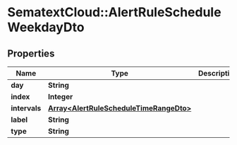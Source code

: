 # SematextCloud::AlertRuleScheduleWeekdayDto

## Properties

| Name          | Type                                                                               | Description | Notes      |
| ------------- | ---------------------------------------------------------------------------------- | ----------- | ---------- |
| **day**       | **String**                                                                         |             | [optional] |
| **index**     | **Integer**                                                                        |             | [optional] |
| **intervals** | [**Array&lt;AlertRuleScheduleTimeRangeDto&gt;**](AlertRuleScheduleTimeRangeDto.md) |             | [optional] |
| **label**     | **String**                                                                         |             | [optional] |
| **type**      | **String**                                                                         |             | [optional] |
